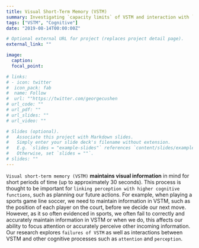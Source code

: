 ```yaml
---
title: Visual Short-Term Memory (VSTM)
summary: Investigating `capacity limits` of VSTM and interaction with `attention` and `perception`.
tags: ["VSTM", "Cognitive"]
date: "2019-08-14T00:00:00Z"

# Optional external URL for project (replaces project detail page).
external_link: ""

image:
  caption: 
  focal_point: 

# links:
# - icon: twitter
#  icon_pack: fab
#  name: Follow
#  url: ""https://twitter.com/georgecushen
# url_code: ""
# url_pdf: ""
# url_slides: ""
# url_video: ""

# Slides (optional).
#   Associate this project with Markdown slides.
#   Simply enter your slide deck's filename without extension.
#   E.g. `slides = "example-slides"` references `content/slides/example-slides.md`.
#   Otherwise, set `slides = ""`.
# slides: ""
---
```


`Visual short-term memory (VSTM)` **maintains visual information** in mind for short periods of time (up to approximately 30 seconds). This process is thought to be important for `linking perception with higher cognitive functions`, such as planning our future actions. For example, when playing a sports game line soccer, we need to maintain information in VSTM, such as the position of each player on the court, before we decide our next move. However, as it so often evidenced in sports, we often fail to correctly and accurately maintain information in VSTM or when we do, this affects our ability to focus attention or accurately perceive other incoming information. 
Our research explores `failures of VSTM` as well as interactions between VSTM and other cognitive processes such as `attention` and `perception`. 
